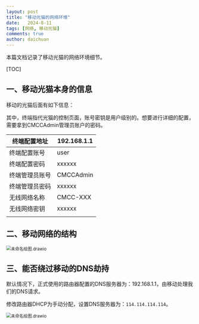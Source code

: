 ```yaml
---
layout: post
title: "移动光猫的网络环境"
date:   2024-8-11
tags: [网络, 移动光猫]
comments: true
author: daichuan
---
```


本篇文档记录了移动光猫的网络环境细节。

<!-- more -->

[TOC]

## 一、移动光猫本身的信息

移动的光猫后面有如下信息：

其中，终端指代光猫的控制页面，账号密钥是用户级别的。想要进行详细的配置，需要拿到CMCCAdmin管理员账户的密码。

| 终端配置地址   | 192.168.1.1 |
| -------------- | ----------- |
| 终端配置账号   | user        |
| 终端配置密码   | xxxxxx      |
| 终端管理员账号 | CMCCAdmin   |
| 终端管理员密码 | xxxxxx      |
| 无线网络名称   | CMCC-XXX    |
| 无线网络密钥   | xxxxxx      |
|                |             |

## 二、移动网络的结构

<img src="https://chuanleiD.github.io/images/202408112329500.png" alt="未命名绘图.drawio" style="zoom: 80%;" />

## 三、能否绕过移动的DNS劫持

默认情况下，正式使用的路由器配置的DNS服务器为：192.168.1.1，由移动处理我们的DNS请求。

修改路由器DHCP为手动分配，设置DNS服务器为：`114.114.114.114`。

<img src="https://chuanleiD.github.io/images/202408112341453.png" alt="未命名绘图.drawio" style="zoom: 80%;" />




